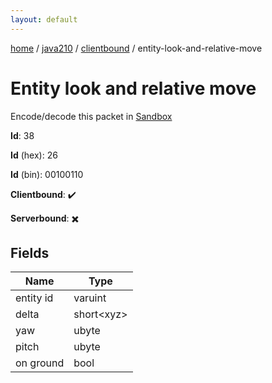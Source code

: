 ```yaml
---
layout: default
---
```


[home](/)  /  [java210](/protocol/java210)  /  [clientbound](/protocol/java210/clientbound)  /  entity-look-and-relative-move

# Entity look and relative move

Encode/decode this packet in [Sandbox](../../../sandbox/java210#Clientbound.EntityLookAndRelativeMove)

**Id**: 38

**Id** (hex): 26

**Id** (bin): 00100110

**Clientbound**: ✔️

**Serverbound**: ✖️

## Fields

Name | Type
---|---
entity id | varuint
delta | short&lt;xyz&gt;
yaw | ubyte
pitch | ubyte
on ground | bool
